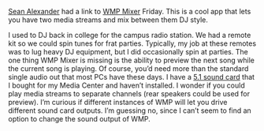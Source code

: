[Sean Alexander](http://erablog.net/blogs/sean/) had a link to [WMP
Mixer](http://www.wmplugins.com/ItemDetail.aspx?ItemID=335) Friday. This
is a cool app that lets you have two media streams and mix between them
DJ style.

I used to DJ back in college for the campus radio station. We had a
remote kit so we could spin tunes for frat parties. Typically, my job at
these remotes was to lug heavy DJ equipment, but I did occasionally spin
at parties. The one thing WMP Mixer is missing is the ability to preview
the next song while the current song is playing. Of course, you’d need
more than the standard single audio out that most PCs have these days. I
have a [5.1 sound
card](http://us.hercules.com/products/showpage.php?p=56&b=0&f=1) that I
bought for my Media Center and haven’t installed. I wonder if you could
play media streams to separate channels (rear speakers could be used for
preview). I’m curious if different instances of WMP will let you drive
different sound card outputs. I’m guessing no, since I can’t seem to
find an option to change the sound output of WMP.
